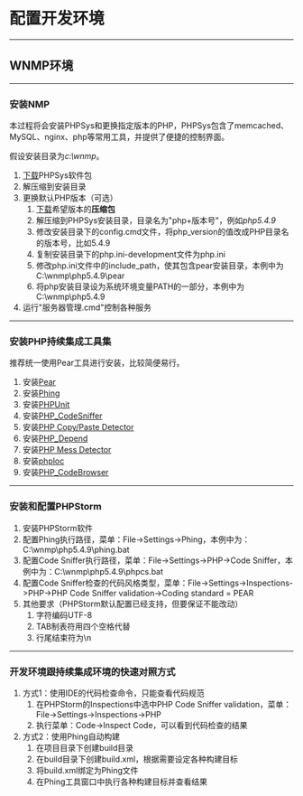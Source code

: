 # 配置开发环境

---
## WNMP环境

---
### 安装NMP

本过程将会安装PHPSys和更换指定版本的PHP，PHPSys包含了memcached、MySQL、nginx、php等常用工具，并提供了便捷的控制界面。

假设安装目录为*c:\wnmp*。

1. [下载](http://www.phpnow.cn/Download.html)PHPSys软件包
1. 解压缩到安装目录
1. 更换默认PHP版本（可选）
    1. [下载](http://www.php.net/downloads.php)希望版本的**压缩包**
    2. 解压缩到PHPSys安装目录，目录名为"php+版本号"，例如*php5.4.9*
    3. 修改安装目录下的config.cmd文件，将php_version的值改成PHP目录名的版本号，比如5.4.9
    4. 复制安装目录下的php.ini-development文件为php.ini
    5. 修改php.ini文件中的include_path，使其包含pear安装目录，本例中为C:\wnmp\php5.4.9\pear
    6. 将php安装目录设为系统环境变量PATH的一部分，本例中为C:\wnmp\php5.4.9
1. 运行"服务器管理.cmd"控制各种服务

---
### 安装PHP持续集成工具集

推荐统一使用Pear工具进行安装，比较简便易行。

1. 安装[Pear](http://pear.php.net/)
1. 安装[Phing](http://www.phing.info/)
1. 安装[PHPUnit](http://phpunit.de/)
1. 安装[PHP_CodeSniffer](http://pear.php.net/PHP_CodeSniffer)
1. 安装[PHP Copy/Paste Detector](http://github.com/sebastianbergmann/phpcpd)
1. 安装[PHP_Depend](http://pdepend.org/)
1. 安装[PHP Mess Detector](http://phpmd.org/)
1. 安装[phploc](http://github.com/sebastianbergmann/phploc)
1. 安装[PHP_CodeBrowser](https://github.com/Mayflower/PHP_CodeBrowser)

---
### 安装和配置PHPStorm

1. 安装PHPStorm软件
1. 配置Phing执行路径，菜单：File->Settings->Phing，本例中为：C:\wnmp\php5.4.9\phing.bat
1. 配置Code Sniffer执行路径，菜单：File->Settings->PHP->Code Sniffer，本例中为：C:\wnmp\php5.4.9\phpcs.bat
1. 配置Code Sniffer检查的代码风格类型，菜单：File->Settings->Inspections->PHP->PHP Code Sniffer validation->Coding standard = PEAR
1. 其他要求（PHPStorm默认配置已经支持，但要保证不能改动）
    1. 字符编码UTF-8
    1. TAB制表符用四个空格代替
    1. 行尾结束符为\n

---
### 开发环境跟持续集成环境的快速对照方式

1. 方式1：使用IDE的代码检查命令，只能查看代码规范
    1. 在PHPStorm的Inspections中选中PHP Code Sniffer validation，菜单：File->Settings->Inspections->PHP
    1. 执行菜单：Code->Inspect Code，可以看到代码检查的结果
1. 方式2：使用Phing自动构建
    1. 在项目目录下创建build目录
    1. 在build目录下创建build.xml，根据需要设定各种构建目标
    1. 将build.xml绑定为Phing文件
    1. 在Phing工具窗口中执行各种构建目标并查看结果

